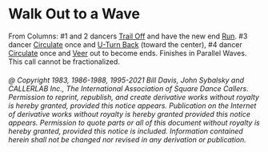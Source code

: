 
# Walk Out to a Wave

From Columns: #1 and 2 dancers [Trail Off](../a2/trail_off.md) and have the new end
[Run](../b2/run.md). #3 dancer [Circulate](../b1/circulate.md) once and 
[U-Turn Back](../b1/turn_back.md) (toward the center), #4 dancer
[Circulate](../b1/circulate.md) once and 
[Veer](../b1/veer.md) out to become ends. Finishes in Parallel Waves. 
This call cannot be fractionalized.

###### @ Copyright 1983, 1986-1988, 1995-2021 Bill Davis, John Sybalsky and CALLERLAB Inc., The International Association of Square Dance Callers. Permission to reprint, republish, and create derivative works without royalty is hereby granted, provided this notice appears. Publication on the Internet of derivative works without royalty is hereby granted provided this notice appears. Permission to quote parts or all of this document without royalty is hereby granted, provided this notice is included. Information contained herein shall not be changed nor revised in any derivation or publication.
